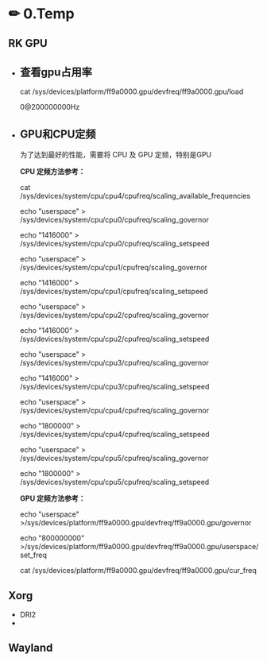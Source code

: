 # ✏ 0.Temp

## RK GPU

*   ## 查看gpu占用率 <a href="articlecontentid" id="articlecontentid"></a>

    cat /sys/devices/platform/ff9a0000.gpu/devfreq/ff9a0000.gpu/load

    0@200000000Hz
*   ## GPU和CPU定频

    为了达到最好的性能，需要将 CPU 及 GPU 定频，特别是GPU

    **CPU 定频方法参考：**

    cat /sys/devices/system/cpu/cpu4/cpufreq/scaling\_available\_frequencies

    echo "userspace" > /sys/devices/system/cpu/cpu0/cpufreq/scaling\_governor

    echo "1416000" > /sys/devices/system/cpu/cpu0/cpufreq/scaling\_setspeed

    echo "userspace" > /sys/devices/system/cpu/cpu1/cpufreq/scaling\_governor

    echo "1416000" > /sys/devices/system/cpu/cpu1/cpufreq/scaling\_setspeed

    echo "userspace" > /sys/devices/system/cpu/cpu2/cpufreq/scaling\_governor

    echo "1416000" > /sys/devices/system/cpu/cpu2/cpufreq/scaling\_setspeed

    echo "userspace" > /sys/devices/system/cpu/cpu3/cpufreq/scaling\_governor

    echo "1416000" > /sys/devices/system/cpu/cpu3/cpufreq/scaling\_setspeed

    echo "userspace" > /sys/devices/system/cpu/cpu4/cpufreq/scaling\_governor

    echo "1800000" > /sys/devices/system/cpu/cpu4/cpufreq/scaling\_setspeed

    echo "userspace" > /sys/devices/system/cpu/cpu5/cpufreq/scaling\_governor

    echo "1800000" > /sys/devices/system/cpu/cpu5/cpufreq/scaling\_setspeed

    **GPU 定频方法参考：**

    echo "userspace" >/sys/devices/platform/ff9a0000.gpu/devfreq/ff9a0000.gpu/governor

    echo "800000000" >/sys/devices/platform/ff9a0000.gpu/devfreq/ff9a0000.gpu/userspace/set\_freq

    cat /sys/devices/platform/ff9a0000.gpu/devfreq/ff9a0000.gpu/cur\_freq

## Xorg

* DRI2
*



## Wayland







